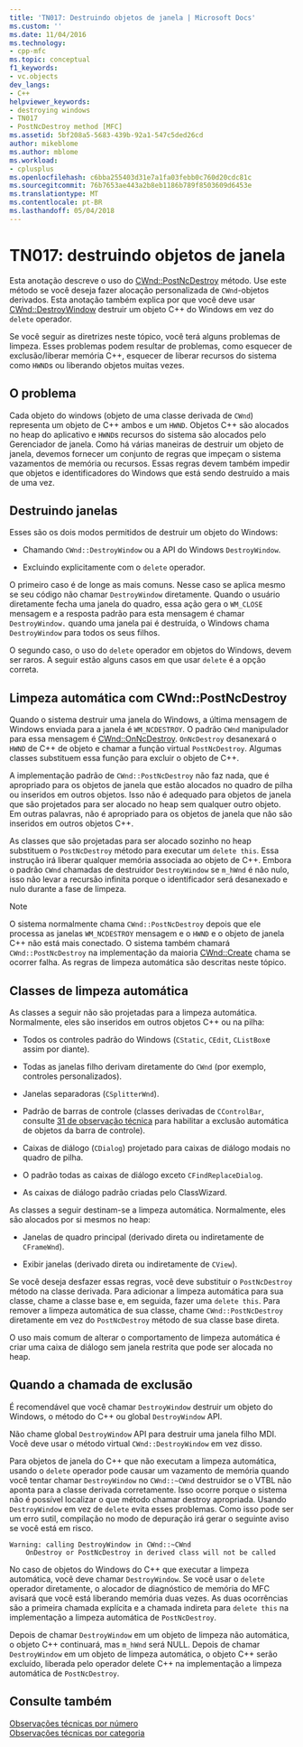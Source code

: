 ```yaml
---
title: 'TN017: Destruindo objetos de janela | Microsoft Docs'
ms.custom: ''
ms.date: 11/04/2016
ms.technology:
- cpp-mfc
ms.topic: conceptual
f1_keywords:
- vc.objects
dev_langs:
- C++
helpviewer_keywords:
- destroying windows
- TN017
- PostNcDestroy method [MFC]
ms.assetid: 5bf208a5-5683-439b-92a1-547c5ded26cd
author: mikeblome
ms.author: mblome
ms.workload:
- cplusplus
ms.openlocfilehash: c6bba255403d31e7a1fa03febb0c760d20cdc81c
ms.sourcegitcommit: 76b7653ae443a2b8eb1186b789f8503609d6453e
ms.translationtype: MT
ms.contentlocale: pt-BR
ms.lasthandoff: 05/04/2018
---
```

# <a name="tn017-destroying-window-objects"></a>TN017: destruindo objetos de janela
Esta anotação descreve o uso do [CWnd::PostNcDestroy](../mfc/reference/cwnd-class.md#postncdestroy) método. Use este método se você deseja fazer alocação personalizada de `CWnd`-objetos derivados. Esta anotação também explica por que você deve usar [CWnd::DestroyWindow](../mfc/reference/cwnd-class.md#destroywindow) destruir um objeto C++ do Windows em vez do `delete` operador.  
  
 Se você seguir as diretrizes neste tópico, você terá alguns problemas de limpeza. Esses problemas podem resultar de problemas, como esquecer de exclusão/liberar memória C++, esquecer de liberar recursos do sistema como `HWND`s ou liberando objetos muitas vezes.  
  
## <a name="the-problem"></a>O problema  
 Cada objeto do windows (objeto de uma classe derivada de `CWnd`) representa um objeto de C++ ambos e um `HWND`. Objetos C++ são alocados no heap do aplicativo e `HWND`s recursos do sistema são alocados pelo Gerenciador de janela. Como há várias maneiras de destruir um objeto de janela, devemos fornecer um conjunto de regras que impeçam o sistema vazamentos de memória ou recursos. Essas regras devem também impedir que objetos e identificadores do Windows que está sendo destruído a mais de uma vez.  
  
## <a name="destroying-windows"></a>Destruindo janelas  
 Esses são os dois modos permitidos de destruir um objeto do Windows:  
  
-   Chamando `CWnd::DestroyWindow` ou a API do Windows `DestroyWindow`.  
  
-   Excluindo explicitamente com o `delete` operador.  
  
 O primeiro caso é de longe as mais comuns. Nesse caso se aplica mesmo se seu código não chamar `DestroyWindow` diretamente. Quando o usuário diretamente fecha uma janela do quadro, essa ação gera o `WM_CLOSE` mensagem e a resposta padrão para esta mensagem é chamar `DestroyWindow.` quando uma janela pai é destruída, o Windows chama `DestroyWindow` para todos os seus filhos.  
  
 O segundo caso, o uso do `delete` operador em objetos do Windows, devem ser raros. A seguir estão alguns casos em que usar `delete` é a opção correta.  
  
## <a name="auto-cleanup-with-cwndpostncdestroy"></a>Limpeza automática com CWnd::PostNcDestroy  
 Quando o sistema destruir uma janela do Windows, a última mensagem de Windows enviada para a janela é `WM_NCDESTROY`. O padrão `CWnd` manipulador para essa mensagem é [CWnd::OnNcDestroy](../mfc/reference/cwnd-class.md#onncdestroy). `OnNcDestroy` desanexará o `HWND` de C++ de objeto e chamar a função virtual `PostNcDestroy`. Algumas classes substituem essa função para excluir o objeto de C++.  
  
 A implementação padrão de `CWnd::PostNcDestroy` não faz nada, que é apropriado para os objetos de janela que estão alocados no quadro de pilha ou inseridos em outros objetos. Isso não é adequado para objetos de janela que são projetados para ser alocado no heap sem qualquer outro objeto. Em outras palavras, não é apropriado para os objetos de janela que não são inseridos em outros objetos C++.  
  
 As classes que são projetadas para ser alocado sozinho no heap substituem o `PostNcDestroy` método para executar um `delete this`. Essa instrução irá liberar qualquer memória associada ao objeto de C++. Embora o padrão `CWnd` chamadas de destruidor `DestroyWindow` se `m_hWnd` é não nulo, isso não levar a recursão infinita porque o identificador será desanexado e nulo durante a fase de limpeza.  
  
> [!NOTE]
>  O sistema normalmente chama `CWnd::PostNcDestroy` depois que ele processa as janelas `WM_NCDESTROY` mensagem e o `HWND` e o objeto de janela C++ não está mais conectado. O sistema também chamará `CWnd::PostNcDestroy` na implementação da maioria [CWnd::Create](../mfc/reference/cwnd-class.md#create) chama se ocorrer falha. As regras de limpeza automática são descritas neste tópico.  
  
## <a name="auto-cleanup-classes"></a>Classes de limpeza automática  
 As classes a seguir não são projetadas para a limpeza automática. Normalmente, eles são inseridos em outros objetos C++ ou na pilha:  
  
-   Todos os controles padrão do Windows (`CStatic`, `CEdit`, `CListBox`e assim por diante).  
  
-   Todas as janelas filho derivam diretamente do `CWnd` (por exemplo, controles personalizados).  
  
-   Janelas separadoras (`CSplitterWnd`).  
  
-   Padrão de barras de controle (classes derivadas de `CControlBar`, consulte [31 de observação técnica](../mfc/tn031-control-bars.md) para habilitar a exclusão automática de objetos da barra de controle).  
  
-   Caixas de diálogo (`CDialog`) projetado para caixas de diálogo modais no quadro de pilha.  
  
-   O padrão todas as caixas de diálogo exceto `CFindReplaceDialog`.  
  
-   As caixas de diálogo padrão criadas pelo ClassWizard.  
  
 As classes a seguir destinam-se a limpeza automática. Normalmente, eles são alocados por si mesmos no heap:  
  
-   Janelas de quadro principal (derivado direta ou indiretamente de `CFrameWnd`).  
  
-   Exibir janelas (derivado direta ou indiretamente de `CView`).  
  
 Se você deseja desfazer essas regras, você deve substituir o `PostNcDestroy` método na classe derivada. Para adicionar a limpeza automática para sua classe, chame a classe base e, em seguida, fazer uma `delete this`. Para remover a limpeza automática de sua classe, chame `CWnd::PostNcDestroy` diretamente em vez do `PostNcDestroy` método de sua classe base direta.  
  
 O uso mais comum de alterar o comportamento de limpeza automática é criar uma caixa de diálogo sem janela restrita que pode ser alocada no heap.  
  
## <a name="when-to-call-delete"></a>Quando a chamada de exclusão  
 É recomendável que você chamar `DestroyWindow` destruir um objeto do Windows, o método do C++ ou global `DestroyWindow` API.  
  
 Não chame global `DestroyWindow` API para destruir uma janela filho MDI. Você deve usar o método virtual `CWnd::DestroyWindow` em vez disso.  
  
 Para objetos de janela do C++ que não executam a limpeza automática, usando o `delete` operador pode causar um vazamento de memória quando você tentar chamar `DestroyWindow` no `CWnd::~CWnd` destruidor se o VTBL não aponta para a classe derivada corretamente. Isso ocorre porque o sistema não é possível localizar o que método chamar destroy apropriada. Usando `DestroyWindow` em vez de `delete` evita esses problemas. Como isso pode ser um erro sutil, compilação no modo de depuração irá gerar o seguinte aviso se você está em risco.  
  
```  
Warning: calling DestroyWindow in CWnd::~CWnd  
    OnDestroy or PostNcDestroy in derived class will not be called  
```  
  
 No caso de objetos do Windows do C++ que executar a limpeza automática, você deve chamar `DestroyWindow`. Se você usar o `delete` operador diretamente, o alocador de diagnóstico de memória do MFC avisará que você está liberando memória duas vezes. As duas ocorrências são a primeira chamada explícita e a chamada indireta para `delete this` na implementação a limpeza automática de `PostNcDestroy`.  
  
 Depois de chamar `DestroyWindow` em um objeto de limpeza não automática, o objeto C++ continuará, mas `m_hWnd` será NULL. Depois de chamar `DestroyWindow` em um objeto de limpeza automática, o objeto C++ serão excluído, liberada pelo operador delete C++ na implementação a limpeza automática de `PostNcDestroy`.  
  
## <a name="see-also"></a>Consulte também  
 [Observações técnicas por número](../mfc/technical-notes-by-number.md)   
 [Observações técnicas por categoria](../mfc/technical-notes-by-category.md)

